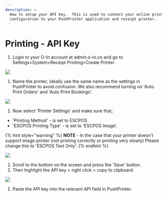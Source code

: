 ```yaml
---
description: >-
  How to setup your API key.  This is used to connect your online printing
  configuration to your PushPrinter application and receipt printer.
---
```


# Printing - API Key

1. Login to your O-In account at admin.o-in.co and go to Settings>System>Receipt Printing>Create Printer.

![](../.gitbook/assets/1-create-printer.png)

1. Name the printer, ideally use the same name as the settings in PushPrinter to avoid confusion. We also recommend turning on 'Auto Print Orders' and 'Auto Print Bookings'.

![](<../.gitbook/assets/untitled (2).png>)

1. Now select 'Printer Settings' and make sure that;

* 'Printing Method' - is set to ESCPOS
* 'ESCPOS Printing Type' - is set to 'ESCPOS Image'.

{% hint style="warning" %}
**NOTE** - In the case that your printer doesn't support image printer (not printing correctly or printing very slowly) Please change this to 'ESCPOS Text Only'.
{% endhint %}

![](<../.gitbook/assets/untitled-1 (2).png>)

1. Scroll to the bottom on the screen and press the 'Save' button.
2. Then highlight the API key > right click > copy to clipboard.

![](<../.gitbook/assets/untitled-2 (3).png>)

1. Paste the API key into the relevant API field in PushPrinter.
